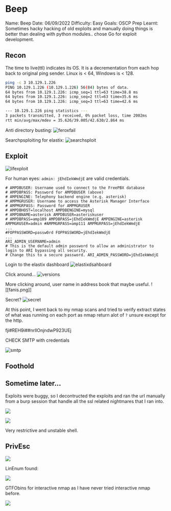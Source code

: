 # Beep
Name: Beep
Date:  06/09/2022
Difficulty:  Easy
Goals:  OSCP Prep
Learnt: Sometimes hacky hacking of old exploits and manually doing things is better than dealing with python modules.. chose Go for exploit development.

## Recon
The time to live(ttl) indicates its OS. It is a decrementation from each hop back to original ping sender. Linux is < 64, Windows is < 128.
```bash
ping -c 3 10.129.1.226
PING 10.129.1.226 (10.129.1.226) 56(84) bytes of data.
64 bytes from 10.129.1.226: icmp_seq=1 ttl=63 time=38.8 ms
64 bytes from 10.129.1.226: icmp_seq=2 ttl=63 time=35.6 ms
64 bytes from 10.129.1.226: icmp_seq=3 ttl=63 time=42.6 ms

--- 10.129.1.226 ping statistics ---
3 packets transmitted, 3 received, 0% packet loss, time 2002ms
rtt min/avg/max/mdev = 35.626/39.005/42.630/2.864 ms
```

Anti directory busting: 
![feroxfail](Screenshots/content-overdiscovery.png)

Searchpsploiting for elastix:
![searchsploit](Screenshots/searchsploit.png)

## Exploit

![lifexploit](Screenshots/lfiexploit.png)

For human eyes:
`admin: jEhdIekWmdjE` are valid credentials.
```
# AMPDBUSER: Username used to connect to the FreePBX database 
# AMPDBPASS: Password for AMPDBUSER (above) 
# AMPENGINE: Telephony backend engine (e.g. asterisk) 
# AMPMGRUSER: Username to access the Asterisk Manager Interface 
# AMPMGRPASS: Password for AMPMGRUSER 
# AMPDBHOST=localhost AMPDBENGINE=mysql 
# AMPDBNAME=asterisk AMPDBUSER=asteriskuser 
# AMPDBPASS=amp109 AMPDBPASS=jEhdIekWmdjE AMPENGINE=asterisk AMPMGRUSER=admin #AMPMGRPASS=amp111 AMPMGRPASS=jEhdIekWmdjE
...
#FOPPASSWORD=passw0rd FOPPASSWORD=jEhdIekWmdjE
...
ARI_ADMIN_USERNAME=admin 
# This is the default admin password to allow an administrator to login to ARI bypassing all security. 
# Change this to a secure password. ARI_ADMIN_PASSWORD=jEhdIekWmdjE
```

Login to the elastix dashboard
![elastixdsahboard](Screenshots/readingisgood.png)

Click around...
![versions](Screenshots/versions.png)

More clicking around, user name in address book that maybe useful.
![[fanis.png]]

Secret?
![secret](Screenshots/fanis-secret.png)

At this point, I went back to my nmap scans and tried to verify extract states of what was running on each port as nmap return alot of `?` unsure except for the http.

fji#REH9i##nrllOnjndwP923UEj

CHECK SMTP with credentials

![smtp](Screenshots/smtpweird.png)

## Foothold

## Sometime later...
Exploits were buggy, so I decontructed the exploits and ran the url manually from a burp session that handle all the ssl related nightmares that I ran into.

![](manualurl.png)

![](rce.png)

Very restrictive and unstable shell.

## PrivEsc

![](privEnum-One.png)

LinEnum found:

![](sudonopass.png)

GTFObins for interactive nmap as I have never tried interactive nmap before.

![](root.png)